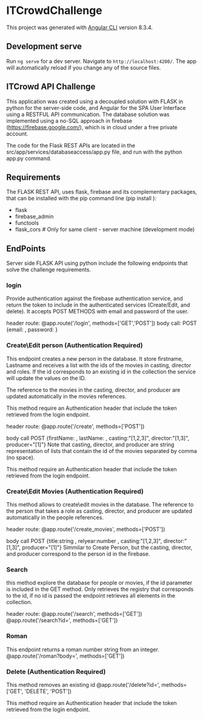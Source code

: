# ITCrowdChallenge

This project was generated with [Angular CLI](https://github.com/angular/angular-cli) version 8.3.4.

## Development serve
Run `ng serve` for a dev server. Navigate to `http://localhost:4200/`. The app will automatically reload if you change any of the source files.

## ITCrowd API Challenge

This application was created using a decoupled solution with FLASK in python for the server-side code, and Angular for the SPA User Interface using a RESTFUL API communication. The database solution was implemented using a no-SQL approach in firebase (https://firebase.google.com/), which is in cloud under a free private account.

The code for the Flask REST APIs are located in the src/app/services/databaseaccess/app.py file, and run with the python app.py command.

## Requirements 
The FLASK REST API, uses flask, firebase and its complementary packages, that can be installed with the pip command line (pip install <PACKAGE NAME>):

- flask
- firebase_admin
- functools
- flask_cors # Only for same client - server machine (development mode)

## EndPoints

Server side FLASK API using python include the following endpoints that solve the challenge requirements.

### login
Provide authentication against the firebase authentication service, and return the token to include in the authenticated services (Create/Edit, and delete). It accepts POST METHODS with email and password of the user.

header route:
@app.route('/login', methods=['GET','POST'])
body call: 
POST {email: <user email>, password: <password>}

### Create\Edit person (Authentication Required)
This endpoint creates a new person in the database. It store firstname, Lastname and receives a list with the ids of the movies in casting, director and roles. If the id corresponds to an existing id in the collection the service will update the values on the ID.

The reference to the movies in the casting, director, and producer are updated automatically in the movies references.

This method require an Authentication header that include the token retrieved from the login endpoint.

header route:
@app.route('/create', methods=['POST'])

body call
POST {firstName: <person firstname>, lastName: <person lastname>, casting:"[1,2,3]", director:"[1,3]", producer="[1]"}
Note that casting, director, and producer are string representation of lists that contain the id of the movies separated by comma (no space). 

This method require an Authentication header that include the token retrieved from the login endpoint.

### Create\Edit Movies (Authentication Required)
This method allows to create\edit movies in the database. The reference to the person that takes a role as casting, director, and producer are updated automatically in the people references.

header route:
@app.route('/create_movies', methods=['POST'])

body call
POST {title:string <movie title>, relyear:number <release year>, casting:"[1,2,3]", director:"[1,3]", producer="[1]"}
Simmilar to Create Person, but the casting, director, and producer correspond to the person id in the firebase.

### Search
this method explore the database for people or movies, if the id parameter is included in the GET method. Only retrieves the registry that corresponds to the id, if no id is passed the endpoint retrieves all elements in the collection.

header route:
@app.route('/search', methods=['GET'])
@app.route('/search?id=<query id>', methods=['GET'])

### Roman
This endpoint returns a roman number string from an integer.
@app.route('/roman?body=<number>', methods=['GET'])

### Delete (Authentication Required)
This method removes an existing id
@app.route('/delete?id=<id to remove>', methods=['GET', 'DELETE', 'POST'])

This method require an Authentication header that include the token retrieved from the login endpoint.